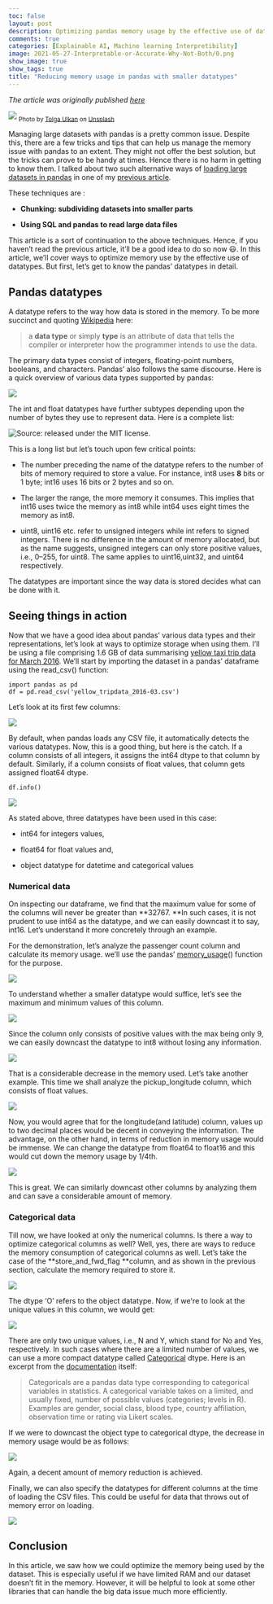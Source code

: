 ```yaml
---
toc: false
layout: post
description: Optimizing pandas memory usage by the effective use of datatypes
comments: true
categories: [Explainable AI, Machine learning Interpretibility]
image: 2021-05-27-Interpretable-or-Accurate-Why-Not-Both/0.png
show_image: true
show_tags: true
title: "Reducing memory usage in pandas with smaller datatypes"
---
```


*The article was originally published [here](https://towardsdatascience.com/reducing-memory-usage-in-pandas-with-smaller-datatypes-b527635830af?sk=55b417ed722bc364a141a9862ee33893)*


![](https://cdn-images-1.medium.com/max/10526/0*Ti9hDWaZH8UphPdM)
<sub>Photo by [Tolga Ulkan](https://unsplash.com/@tolga__?utm_source=medium&utm_medium=referral) on [Unsplash](https://unsplash.com?utm_source=medium&utm_medium=referral)</sub>

Managing large datasets with pandas is a pretty common issue. Despite this, there are a few tricks and tips that can help us manage the memory issue with pandas to an extent. They might not offer the best solution, but the tricks can prove to be handy at times. Hence there is no harm in getting to know them. I talked about two such alternative ways of [loading large datasets in pandas](https://towardsdatascience.com/loading-large-datasets-in-pandas-11bdddd36f7b?sk=a52a0f863382bd2d5b631d81838ea8de) in one of my [previous article](https://towardsdatascience.com/loading-large-datasets-in-pandas-11bdddd36f7b).


These techniques are :

* **Chunking: subdividing datasets into smaller parts**

* **Using SQL and pandas to read large data files**

This article is a sort of continuation to the above techniques. Hence, if you haven’t read the previous article, it’ll be a good idea to do so now 😃. In this article, we’ll cover ways to optimize memory use by the effective use of datatypes. But first, let’s get to know the pandas’ datatypes in detail.

## Pandas datatypes

A datatype refers to the way how data is stored in the memory. To be more succinct and quoting [Wikipedia](https://en.wikipedia.org/wiki/Data_type) here:
>  a **data type** or simply **type** is an attribute of data that tells the compiler or interpreter how the programmer intends to use the data.

The primary data types consist of integers, floating-point numbers, booleans, and characters. Pandas’ also follows the same discourse. Here is a quick overview of various data types supported by pandas:

![](https://cdn-images-1.medium.com/max/2000/1*90J0qhEaHPxD_0_G5Mf1ng.png)

The int and float datatypes have further subtypes depending upon the number of bytes they use to represent data. Here is a complete list:

![[Source](https://jakevdp.github.io/PythonDataScienceHandbook/02.01-understanding-data-types.html): r*eleased under the [MIT license](https://opensource.org/licenses/MIT).*](https://cdn-images-1.medium.com/max/2000/1*fsEpwfWQBMnaC6iISieHOw.png)

This is a long list but let’s touch upon few critical points:

* The number preceding the name of the datatype refers to the number of bits of memory required to store a value. For instance, int8 uses **8** bits or 1 byte; int16 uses 16 bits or 2 bytes and so on.

* The larger the range, the more memory it consumes. This implies that int16 uses twice the memory as int8 while int64 uses eight times the memory as int8.

* uint8, uint16 etc. refer to unsigned integers while int refers to signed integers. There is no difference in the amount of memory allocated, but as the name suggests, unsigned integers can only store positive values, i.e., 0–255, for uint8. The same applies to uint16,uint32, and uint64 respectively.

The datatypes are important since the way data is stored decides what can be done with it.

## Seeing things in action

Now that we have a good idea about pandas’ various data types and their representations, let’s look at ways to optimize storage when using them. I’ll be using a file comprising 1.6 GB of data summarising [yellow taxi trip data for March 2016](https://www.kaggle.com/bharath150/taxi-data?select=yellow_tripdata_2016-03.csv). We’ll start by importing the dataset in a pandas’ dataframe using the read_csv() function:

    import pandas as pd
    df = pd.read_csv('yellow_tripdata_2016-03.csv')

Let’s look at its first few columns:

![](https://cdn-images-1.medium.com/max/2000/1*nr1EPjM4Kef8gfguRn5VPg.png)

By default, when pandas loads any CSV file, it automatically detects the various datatypes. Now, this is a good thing, but here is the catch. If a column consists of all integers, it assigns the int64 dtype to that column by default. Similarly, if a column consists of float values, that column gets assigned float64 dtype.

    df.info()

![](https://cdn-images-1.medium.com/max/2000/1*45uSv1xBFxWT6JzQZcOe0Q.png)

As stated above, three datatypes have been used in this case:

* int64 for integers values,

* float64 for float values and,

* object datatype for datetime and categorical values

### Numerical data

On inspecting our dataframe, we find that the maximum value for some of the columns will never be greater than **32767. **In such cases, it is not prudent to use int64 as the datatype, and we can easily downcast it to say, int16. Let’s understand it more concretely through an example.

For the demonstration, let’s analyze the passenger count column and calculate its memory usage. we’ll use the pandas’ [memory_usage](https://pandas.pydata.org/pandas-docs/stable/reference/api/pandas.DataFrame.memory_usage.html)() function for the purpose.

![](https://cdn-images-1.medium.com/max/2720/1*bpVjx1a9j9X9-rYAbb2nZg.png)

To understand whether a smaller datatype would suffice, let’s see the maximum and minimum values of this column.

![](https://cdn-images-1.medium.com/max/2720/1*bN_GqmnOI4bYJA5cTgZLCg.png)

Since the column only consists of positive values with the max being only 9, we can easily downcast the datatype to int8 without losing any information.

![](https://cdn-images-1.medium.com/max/2720/1*ECXVxjt5ixzxjnWQ9oyaOg.png)

That is a considerable decrease in the memory used. Let’s take another example. This time we shall analyze the pickup_longitude column, which consists of float values.

![](https://cdn-images-1.medium.com/max/2720/1*fXtSH2feoTaI-ZpVMZ0HpQ.png)

Now, you would agree that for the longitude(and latitude) column, values up to two decimal places would be decent in conveying the information. The advantage, on the other hand, in terms of reduction in memory usage would be immense. We can change the datatype from float64 to float16 and this would cut down the memory usage by 1/4th.

![](https://cdn-images-1.medium.com/max/2720/1*6uCsQD_Q5P6o_s3Qhjmb-w.png)

This is great. We can similarly downcast other columns by analyzing them and can save a considerable amount of memory.

### Categorical data

Till now, we have looked at only the numerical columns. Is there a way to optimize categorical columns as well? Well, yes, there are ways to reduce the memory consumption of categorical columns as well. Let’s take the case of the **store_and_fwd_flag **column, and as shown in the previous section, calculate the memory required to store it.

![](https://cdn-images-1.medium.com/max/2720/1*OLTXOKM3Xpta4orcSHH9NA.png)

The dtype ‘O’ refers to the object datatype. Now, if we're to look at the unique values in this column, we would get:

![](https://cdn-images-1.medium.com/max/2720/1*KYmpWKT0Zc193p8bBY_HWg.png)

There are only two unique values, i.e., N and Y, which stand for No and Yes, respectively. In such cases where there are a limited number of values, we can use a more compact datatype called [Categorical](https://pandas.pydata.org/pandas-docs/stable/user_guide/categorical.html) dtype. Here is an excerpt from the [documentation](https://pandas.pydata.org/pandas-docs/stable/user_guide/categorical.html) itself:
>  Categoricals are a pandas data type corresponding to categorical variables in statistics. A categorical variable takes on a limited, and usually fixed, number of possible values (categories; levels in R). Examples are gender, social class, blood type, country affiliation, observation time or rating via Likert scales.

If we were to downcast the object type to categorical dtype, the decrease in memory usage would be as follows:

![](https://cdn-images-1.medium.com/max/2720/1*e97V19sdtibOg35sodQA_A.png)

Again, a decent amount of memory reduction is achieved.

Finally, we can also specify the datatypes for different columns at the time of loading the CSV files. This could be useful for data that throws out of memory error on loading.

![](https://cdn-images-1.medium.com/max/2720/1*JeN4G7xHW9BFUomNHV0BfQ.png)

## Conclusion

In this article, we saw how we could optimize the memory being used by the dataset. This is especially useful if we have limited RAM and our dataset doesn’t fit in the memory. However, it will be helpful to look at some other libraries that can handle the big data issue much more efficiently.
